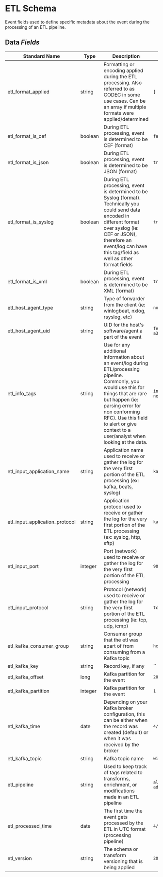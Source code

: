 # ETL Schema

Event fields used to define specific metadata about the event during the processing of an ETL pipeline.

## Data *Fields*

| Standard Name                  | Type      | Description                                                                                                                                                                                                                                                                            | Sample Value                           | 
| --------                       | --------- | -------                                                                                                                                                                                                                                                                                | -------                                | 
| etl_format_applied             | string    | Formatting or encoding applied during the ETL processing. Also referred to as CODEC in some use cases. Can be an array if multiple formats were applied/determined                                                                                                                     | `[ "sylog", "json" ]`                  | 
| etl_format_is_cef              | boolean   | During ETL processing, event is determined to be CEF (format)                                                                                                                                                                                                                          | `false`                                | 
| etl_format_is_json             | boolean   | During ETL processing, event is determined to be JSON (format)                                                                                                                                                                                                                         | `true`                                 | 
| etl_format_is_syslog           | boolean   | During ETL processing, event is determined to be Syslog (format). Technically you could send data encoded in different format over syslog (ie: CEF or JSON), therefore an event/log can have this tag/field as well as other format fields                                             | `true`                                 | 
| etl_format_is_xml              | boolean   | During ETL processing, event is determined to be XML (format)                                                                                                                                                                                                                          | `true`                                 | 
| etl_host_agent_type            | string    | Type of forwarder from the client (ie: winlogbeat, nxlog, rsyslog, etc)                                                                                                                                                                                                                | `nxlog`                                | 
| etl_host_agent_uid             | string    | UID for the host's software/agent a part of the event                                                                                                                                                                                                                                  | `fe4fb818-088f-4529-a343-b94baf057a53` | 
| etl_info_tags                  | string    | Use for any additional information about an event/log during ETL/processing pipeline. Commonly, you would use this for things that are rare but happen (ie: parsing error for non conforming RFC). Use this field to alert or give context to a user/analyst when looking at the data. | `inferred network_protocol as udp`     | 
| etl_input_application_name     | string    | Application name used to receive or gather the log for the very first portion of the ETL processing (ex: kafka, beats, syslog)                                                                                                                                                         | `kafka`                                | 
| etl_input_application_protocol | string    | Application protocol used to receive or gather the log for the very first portion of the ETL processing (ex: syslog, http, sftp)                                                                                                                                                       | `kafka`                                | 
| etl_input_port                 | integer   | Port (network) used to receive or gather the log for the very first portion of the ETL processing                                                                                                                                                                                      | `9092`                                 | 
| etl_input_protocol             | string    | Protocol (network) used to receive or gather the log for the very first portion of the ETL processing (ie: tcp, udp, icmp)                                                                                                                                                             | `tcp`                                  | 
| etl_kafka_consumer_group       | string    | Consumer group that the etl was apart of from consuming from a Kafka topic                                                                                                                                                                                                             | `helk_logstash`                        | 
| etl_kafka_key                  | string    | Record key, if any                                                                                                                                                                                                                                                                     | ``                                     | 
| etl_kafka_offset               | long      | Kafka partition for the event                                                                                                                                                                                                                                                          | `204802842`                            | 
| etl_kafka_partition            | integer   | Kafka partition for the event                                                                                                                                                                                                                                                          | `1`                                    | 
| etl_kafka_time                 | date      | Depending on your Kafka broker configuration, this can be either when the record was created (default) or when it was received by the broker                                                                                                                                           | `4/11/2018 5:49:25`                    | 
| etl_kafka_topic                | string    | Kafka topic name                                                                                                                                                                                                                                                                       | `winevent`                             | 
| etl_pipeline                   | string    | Used to keep track of tags related to transforms, enrichment, or modifications made in an ETL pipeline                                                                                                                                                                                 | `all-add_processed_timestamp`          | 
| etl_processed_time             | date      | The first time the event gets processed by the ETL in UTC format (processing pipeline)                                                                                                                                                                                                 | `4/11/2018 5:49:25`                    | 
| etl_version                    | string    | The schema or transform versioning that is being applied                                                                                                                                                                                                                               | `2020.04.19.01`                        | 
